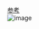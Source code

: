 [参考](https://www.cnblogs.com/goodAndyxublog/p/12424734.html)      
![image](https://user-images.githubusercontent.com/12959356/165208717-032e4d97-4e0a-44af-8ead-48f697af0587.png)
